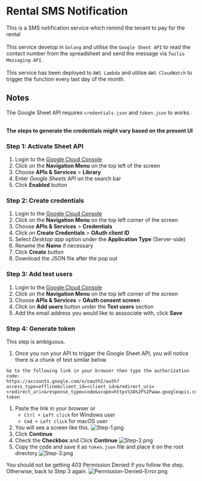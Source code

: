 # Rental SMS Notification

This is a SMS notification service which remind the tenant to pay for the rental
<br />
<br />
This service develop in `Golang` and utilise the `Google Sheet API` to read the contact number from the spreadsheet and send the message via `Twilio Messaging API`.
<br />
<br />
This service has been deployed to `AWS Lambda` and utilise `AWS CloudWatch` to trigger the function every last day of the month.

## Notes

The Google Sheet API requires `credentials.json` and `token.json` to works.
<br />
<br />

**The steps to generate the credentials might vary based on the present UI**

### Step 1: Activate Sheet API

1. Login to the [Google Cloud Console](https://console.cloud.google.com/)
1. Click on the **Navigation Menu** on the top left of the screen
1. Choose **APIs & Services** > **Library**
1. Enter _Google Sheets API_ on the search bar
1. Click **Enabled** button

### Step 2: Create credentials

1. Login to the [Google Cloud Console](https://console.cloud.google.com/)
1. Click on the **Navigation Menu** on the top left corner of the screen
1. Choose **APIs & Services** > **Credentials**
1. Click on **Create Credentials** > **OAuth client ID**
1. Select _Desktop app_ option under the **Application Type** (Server-side)
1. Rename the **Name** if necessary
1. Click **Create** button
1. Download the JSON file after the pop out

### Step 3: Add test users

1. Login to the [Google Cloud Console](https://console.cloud.google.com/)
1. Click on the **Navigation Menu** on the top left corner of the screen
1. Choose **APIs & Services** > **OAuth consent screen**
1. Click on **Add users** button under the **Test users** section
1. Add the email address you would like to asssociate with, click **Save**

### Step 4: Generate token

This step is ambiguous.

1. Once you run your API to trigger the Google Sheet API, you will notice there is a chunk of text similar below.

```
Go to the following link in your browser then type the authorization code:
https://accounts.google.com/o/oauth2/auth?access_type=offline&client_id=<client_id>&redirect_uri=<redirect_uri>&response_type=code&scope=https%3A%2F%2Fwww.googleapis.com%2Fauth%2Fspreadsheets.readonly&state=state-token
```

1. Paste the link in your browser or
   - `Ctrl + Left click` for Windows user
   - `Cmd + Left click` for macOS user
1. You will see a screen like this.
   ![Step-1.png](https://postimg.cc/LgYt2Kyp)
1. Click **Continue**
1. Check the **Checkbox** and Click **Continue**
   ![Step-2.png](https://postimg.cc/LnPtWSYk)
1. Copy the code and save it as `token.json` file and place it on the root directory
   ![Step-3.png](https://postimg.cc/z36wpvBX)

You should not be getting 403 Permission Denied if you follow the step.
Otherwise, back to Step 3 again.
![Permission-Denied-Error.png](https://postimg.cc/XXpcwdnz)
